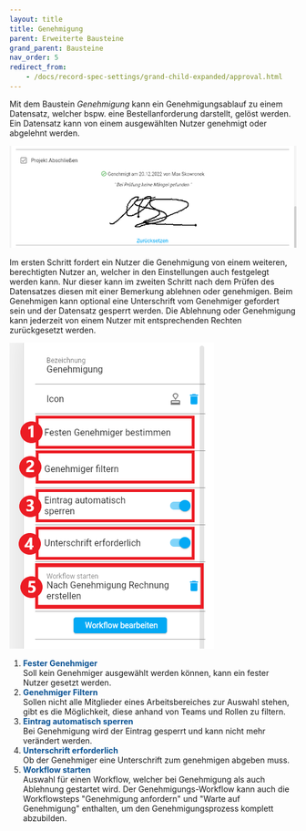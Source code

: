 ```yaml
---
layout: title
title: Genehmigung
parent: Erweiterte Bausteine
grand_parent: Bausteine
nav_order: 5
redirect_from:
    - /docs/record-spec-settings/grand-child-expanded/approval.html
---
```


Mit dem Baustein _Genehmigung_ kann ein Genehmigungsablauf zu einem Datensatz, welcher bspw. eine Bestellanforderung darstellt, gelöst werden. Ein Datensatz kann von einem ausgewählten Nutzer genehmigt oder abgelehnt werden.

![approval](\old_assets\record-spec-settings\1approval.png 'approval')

Im ersten Schritt fordert ein Nutzer die Genehmigung von einem weiteren, berechtigten Nutzer an, welcher in den Einstellungen auch festgelegt werden kann. Nur dieser kann im zweiten Schritt nach dem Prüfen des Datensatzes diesen mit einer Bemerkung ablehnen oder genehmigen. Beim Genehmigen kann optional eine Unterschrift vom Genehmiger gefordert sein und der Datensatz gesperrt werden. Die Ablehnung oder Genehmigung kann jederzeit von einem Nutzer mit entsprechenden Rechten zurückgesetzt werden.

![2approval](\old_assets\record-spec-settings\2approval.png '2approval')

1. <span style="color:#0b5394">**Fester Genehmiger**</span>  
   Soll kein Genehmiger ausgewählt werden können, kann ein fester Nutzer gesetzt werden.
2. <span style="color:#0b5394">**Genehmiger Filtern**</span>  
   Sollen nicht alle Mitglieder eines Arbeitsbereiches zur Auswahl stehen, gibt es die Möglichkeit, diese anhand von Teams und Rollen zu filtern.
3. <span style="color:#0b5394">**Eintrag automatisch sperren**</span>  
   Bei Genehmigung wird der Eintrag gesperrt und kann nicht mehr verändert werden.
4. <span style="color:#0b5394">**Unterschrift erforderlich**</span>  
   Ob der Genehmiger eine Unterschrift zum genehmigen abgeben muss.
5. <span style="color:#0b5394">**Workflow starten**</span>  
   Auswahl für einen Workflow, welcher bei Genehmigung als auch Ablehnung gestartet wird.
   Der Genehmigungs-Workflow kann auch die Workflowsteps "Genehmigung anfordern" und "Warte auf Genehmigung" enthalten,
   um den Genehmigungsprozess komplett abzubilden.
